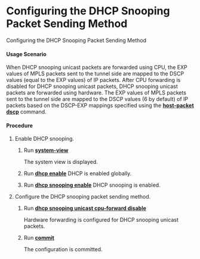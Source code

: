 Configuring the DHCP Snooping Packet Sending Method
===================================================

Configuring the DHCP Snooping Packet Sending Method

#### Usage Scenario

When DHCP snooping unicast packets are forwarded using CPU, the EXP values of MPLS packets sent to the tunnel side are mapped to the DSCP values (equal to the EXP values) of IP packets. After CPU forwarding is disabled for DHCP snooping unicast packets, DHCP snooping unicast packets are forwarded using hardware. The EXP values of MPLS packets sent to the tunnel side are mapped to the DSCP values (6 by default) of IP packets based on the DSCP-EXP mappings specified using the [**host-packet dscp**](cmdqueryname=host-packet+dscp) command.


#### Procedure

1. Enable DHCP snooping.
   
   
   1. Run [**system-view**](cmdqueryname=system-view)
      
      The system view is displayed.
   2. Run [**dhcp enable**](cmdqueryname=dhcp+enable) DHCP is enabled globally.
   3. Run [**dhcp snooping enable**](cmdqueryname=dhcp+snooping+enable) DHCP snooping is enabled.
2. Configure the DHCP snooping packet sending method.
   
   
   1. Run [**dhcp snooping unicast cpu-forward disable**](cmdqueryname=dhcp+snooping+unicast+cpu-forward+disable)
      
      Hardware forwarding is configured for DHCP snooping unicast packets.
   2. Run [**commit**](cmdqueryname=commit)
      
      The configuration is committed.